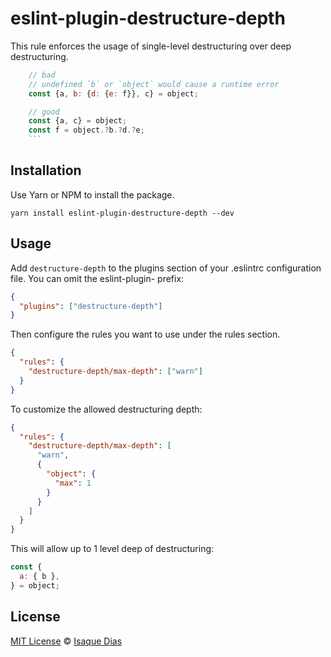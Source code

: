 # eslint-plugin-destructure-depth

This rule enforces the usage of single-level destructuring over deep destructuring.

````js
    // bad
    // undefined `b` or `object` would cause a runtime error
    const {a, b: {d: {e: f}}, c} = object;

    // good
    const {a, c} = object;
    const f = object.?b.?d.?e;
    ```
````

## Installation

Use Yarn or NPM to install the package.

```
yarn install eslint-plugin-destructure-depth --dev
```

## Usage

Add `destructure-depth` to the plugins section of your .eslintrc configuration file. You can omit the eslint-plugin- prefix:

```json
{
  "plugins": ["destructure-depth"]
}
```

Then configure the rules you want to use under the rules section.

```json
{
  "rules": {
    "destructure-depth/max-depth": ["warn"]
  }
}
```

To customize the allowed destructuring depth:

```json
{
  "rules": {
    "destructure-depth/max-depth": [
      "warn",
      {
        "object": {
          "max": 1
        }
      }
    ]
  }
}
```

This will allow up to 1 level deep of destructuring:

```js
const {
  a: { b },
} = object;
```

## License

[MIT License](https://github.com/isaquediasm/redux-tracking-middleware/master/LICENSE.md) © [Isaque Dias](https://github.com/isaquediasm)
